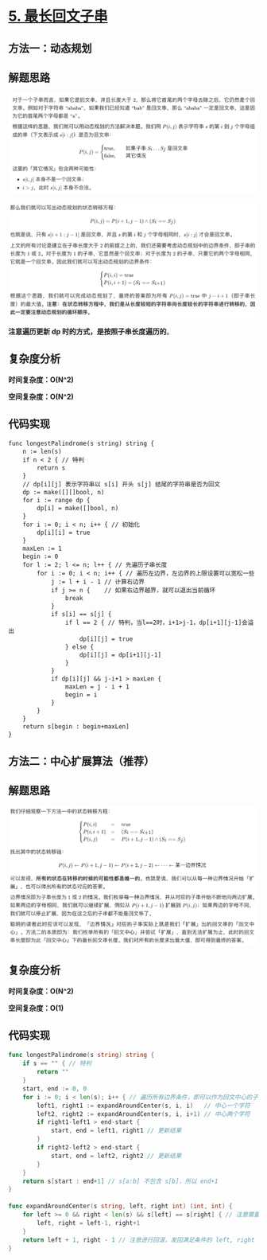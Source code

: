 # [5. 最长回文子串](https://leetcode-cn.com/problems/longest-palindromic-substring/)

## 方法一：动态规划

## 解题思路

![45AC289C-9915-4193-B75D-2878A057442C](images/45AC289C-9915-4193-B75D-2878A057442C.png)

![AE5AA8C2-3E27-47AA-861A-4568B329DA50](images/AE5AA8C2-3E27-47AA-861A-4568B329DA50.png)

**注意遍历更新 dp 时的方式，是按照子串长度遍历的**。

## 复杂度分析

**时间复杂度：O(N^2)**

**空间复杂度：O(N^2)** 

## 代码实现

```golang
func longestPalindrome(s string) string {
	n := len(s)
	if n < 2 { // 特判
		return s
	}
	// dp[i][j] 表示字符串以 s[i] 开头 s[j] 结尾的字符串是否为回文
	dp := make([][]bool, n)
	for i := range dp {
		dp[i] = make([]bool, n)
	}
	for i := 0; i < n; i++ { // 初始化
		dp[i][i] = true
	}
	maxLen := 1
	begin := 0
	for l := 2; l <= n; l++ { // 先遍历子串长度
		for i := 0; i < n; i++ { // 遍历左边界，左边界的上限设置可以宽松一些
			j := l + i - 1 // 计算右边界
			if j >= n {    // 如果右边界越界，就可以退出当前循环
				break
			}
			if s[i] == s[j] {
				if l == 2 { // 特判，当l==2时，i+1>j-1，dp[i+1][j-1]会溢出
					dp[i][j] = true
				} else {
					dp[i][j] = dp[i+1][j-1]
				}
			}
			if dp[i][j] && j-i+1 > maxLen {
				maxLen = j - i + 1
				begin = i
			}
		}
	}
	return s[begin : begin+maxLen]
}
```

## 方法二：中心扩展算法（推荐）

## 解题思路

![406A5C63-CDE7-4F9D-BA1B-FD1C0F5BF4DF](images/406A5C63-CDE7-4F9D-BA1B-FD1C0F5BF4DF.png)

## 复杂度分析

**时间复杂度：O(N^2)**

**空间复杂度：O(1)** 

## 代码实现

```go
func longestPalindrome(s string) string {
	if s == "" { // 特判
		return ""
	}
	start, end := 0, 0
	for i := 0; i < len(s); i++ { // 遍历所有边界条件，即可以作为回文中心的子串
		left1, right1 := expandAroundCenter(s, i, i)   // 中心一个字符
		left2, right2 := expandAroundCenter(s, i, i+1) // 中心两个字符
		if right1-left1 > end-start {
			start, end = left1, right1 // 更新结果
		}
		if right2-left2 > end-start {
			start, end = left2, right2 // 更新结果
		}
	}
	return s[start : end+1] // s[a:b] 不包含 s[b]，所以 end+1
}

func expandAroundCenter(s string, left, right int) (int, int) {
	for left >= 0 && right < len(s) && s[left] == s[right] { // 注意需要判断 s[left] == s[right]，有可能不相等
		left, right = left-1, right+1
	}
	return left + 1, right - 1 // 注意进行回滚，发回满足条件的 left, right
}
```


